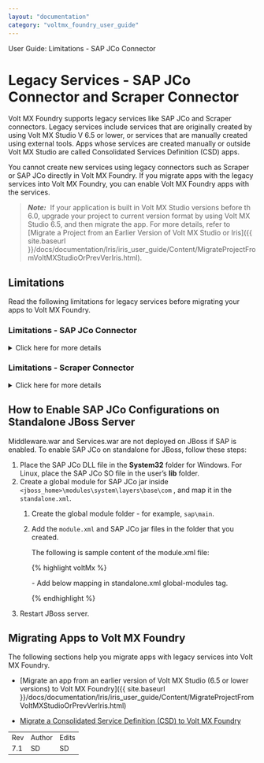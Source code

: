 ```yaml
---
layout: "documentation"
category: "voltmx_foundry_user_guide"
---
```

                              

User Guide: Limitations - SAP JCo Connector

Legacy Services - SAP JCo Connector and Scraper Connector
=========================================================

Volt MX  Foundry supports legacy services like SAP JCo and Scraper connectors. Legacy services include services that are originally created by using Volt MX Studio V 6.5 or lower, or services that are manually created using external tools. Apps whose services are created manually or outside Volt MX Studio are called Consolidated Services Definition (CSD) apps.

You cannot create new services using legacy connectors such as Scraper or SAP JCo directly in Volt MX Foundry. If you migrate apps with the legacy services into Volt MX Foundry, you can enable Volt MX Foundry apps with the services.

> **_Note:_**  If your application is built in Volt MX Studio versions before th 6.0, upgrade your project to current version format by using Volt MX Studio 6.5, and then migrate the app. For more details, refer to [Migrate a Project from an Earlier Version of Volt MX Studio or Iris]({{ site.baseurl }}/docs/documentation/Iris/iris_user_guide/Content/MigrateProjectFromVoltMXStudioOrPrevVerIris.html).

Limitations
-----------

Read the following limitations for legacy services before migrating your apps to Volt MX Foundry.

### Limitations - SAP JCo Connector


<details close markdown="block"><summary>Click here for more details</summary>

*   Due to limitations of the SAP JCo connector, Volt MX Foundry does not support middleware and services together to connect to same or different SAP systems on WebLogic, JBoss, and WebSphere. SAP JCo connector can be enabled either on middleware or services.
*   When an app that contains an SAP JCo service is migrated, the **Service Type** field is filled in **SAP JCO Legacy** in the [integration](Services.html#integration) tab of the Volt MX Foundry Console, shown below:
    
    ![](Resources/Images/Scraper1_617x361.png)
    
*   In the Volt MX Foundry Console, you can publish SAP JCo services like the other services supported in the Volt MX ecosystem.
*   You cannot edit SAP JCo services in the Volt MX Foundry Console. If you click the **Settings cogwheel** button for the service, the following app menu appears.
    
    ![](Resources/Images/Scraper2.png)
    
    Note the following supported actions:
    
    *   **Edit** and **Sample code** are not supported.
    *   **Clone**, **Unlink**, **Delete**, **Console Access Control**, **Export** are supported. For details, refer to [How to Use Actions on an Existing Integration Service](Manage_Existing_Integration_Services_1.html#context-based-options)
*   You cannot view operations of an SAP JCo service in the Volt MX Foundry Console.
*   An SAP JCo service is not clickable in Volt MX Foundry Console. You can only access operations for an SAP JCo service via the service definition XML directly. The **Configure Operation** button support is not available in the console.
*   You cannot create SAP JCo services in Volt MX Foundry Console.
*   For SAP JCo services, when you expand the tree view on the left pane in the integration service designer, no operations will be shown even if operations exist within the service definition XML of an SAP JCo service. The operations can only be accessed from within the XML file.![](Resources/Images/SAPJco_NoOps2_628x314.png)
*   While creating an orchestration, object or synchronization service in Foundry 7.x and later, legacy services are not available for linking.
    
*   When an app that contains a Synchronization service referenced by legacy services as data source is migrated, sync scopes can only be viewed in Volt MX Foundry. You cannot edit the sync scopes.
    
*   When an app that contains an Orchestration service referenced by legacy services is migrated, you can only view operations of the Orchestration service in Volt MX Foundry. You cannot edit the Orchestration service.
    
</details>

### Limitations - Scraper Connector


<details close markdown="block"><summary>Click here for more details</summary>

*   For each scraper service, there should be a corresponding dsl file.
    
*   When an app that contains a scraper service is migrated, then the **Service Type** field is filled in **Scraper** in the [integration](Services.html#integration) tab of Volt MX Foundry Console, shown below:
    
    ![](Resources/Images/Scraper3_628x318.png)
    
*   In Volt MX Foundry Console, you can publish Scraper services like the other services supported in the Volt MX ecosystem.
*   You cannot edit scraper services in Volt MX Foundry Console. If you click the ****Settings cogwheel**** button for the service, the following app menu appears.
    
    ![](Resources/Images/Scraper2.png)
    
    Note the following supported actions:
    
    *   **Edit** and **Sample code** are not supported.
    *   **Clone**, **Unlink**, **Delete**, **Audit Logs**, **Console Access Control**, **Export as XML**, and **Export** are supported. For details, refer to [How to Use Actions on an Existing Integration Service](Services.html#ActioninIntegration).
*   You cannot view operations of a scraper service in Volt MX Foundry Console.
*   Scraper service is not clickable in Volt MX Foundry Console. You can only access operations for a scraper service via the service definition XML directly. The **Configure Operation** button support is not available in the console.
*   You cannot create scraper services in Volt MX Foundry Console. To create scraper services, use a version of Volt MX Studio 6.5 or older.
*   For scraper services, in the integration service designer, the tree view on the left pane when expanded, it will not show any operations. The operations can only be accessed from within the XML file.
    
    ![](Resources/Images/Scrape_NoOps2_625x364.png)
    
*   Ensure that DSL files and the corresponding Java services have the same name. Otherwise, the migration fails.
    
*   While creating an orchestration, object, or synchronization service in Foundry 7.x and later, legacy services are not available for linking.
    
*   When an app that contains a synchronization service referenced by legacy services as a data source is migrated, sync scopes can only be viewed in Volt MX Foundry. You cannot edit the sync scopes.
    
*   When an app that contains an Orchestration service referenced by legacy services is migrated, you can only view operations of the Orchestration service in Volt MX Foundry. You cannot edit the Orchestration service.
    
    > **_Note:_** Only one property file is allowed. The property file name must match the appID in the scraper servicedef file.
    
    #### Scraper services with a custom classname
    
    As custom classnames are no longer supported for scraper services, you must modify the custom classname to `com.voltmx.scrapper.gc.ScrapperJavaService`.

</details>    

How to Enable SAP JCo Configurations on Standalone JBoss Server
---------------------------------------------------------------

Middleware.war and Services.war are not deployed on JBoss if SAP is enabled. To enable SAP JCo on standalone for JBoss, follow these steps:

1.  Place the SAP JCo DLL file in the **System32** folder for Windows. For Linux, place the SAP JCo SO file in the user’s **lib** folder.
2.  Create a global module for SAP JCo jar inside  `<jboss_home>\modules\system\layers\base\com` , and map it in the `standalone.xml`.
    1.  Create the global module folder - for example, `sap\main`.
    2.  Add the `module.xml` and SAP JCo jar files in the folder that you created.
        
        The following is sample content of the module.xml file:
        
        {% highlight voltMx %} 
        <?xml version="1.0" encoding="UTF-8"?>
        <module xmlns="urn:jboss:module:1.1" name="com.sap">
                <properties>
                                <property name="jboss.api" value="unsupported"/>
                </properties>
                <resources>
                                <resource-root path="sapjco3.jar"/>
                </resources>
        </module>
          
        \-	Add below mapping in standalone.xml global-modules tag.
        <module name="com.sap" slot="main"/>
        
        {% endhighlight %}
3.  Restart JBoss server.

Migrating Apps to Volt MX Foundry
--------------------------------

The following sections help you migrate apps with legacy services into Volt MX Foundry.

*   [Migrate an app from an earlier version of Volt MX Studio (6.5 or lower versions) to Volt MX Foundry]({{ site.baseurl }}/docs/documentation/Iris/iris_user_guide/Content/MigrateProjectFromVoltMXStudioOrPrevVerIris.html)
    
*   [Migrate a Consolidated Service Definition (CSD) to Volt MX Foundry](CSD-LegacySerivce.html)

<table style="margin-left: 0;margin-right: auto;" data-mc-conditions="Default.HTML5 Only"><colgroup><col> <col> <col></colgroup><tbody><tr><td>Rev</td><td>Author</td><td>Edits</td></tr><tr><td>7.1</td><td>SD</td><td>SD</td></tr></tbody></table>
